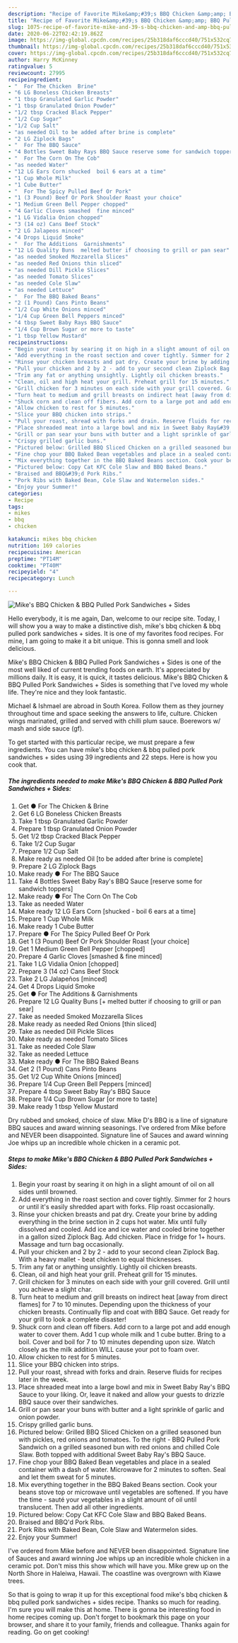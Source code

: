 ```yaml
---
description: "Recipe of Favorite Mike&amp;#39;s BBQ Chicken &amp;amp; BBQ Pulled Pork Sandwiches + Sides"
title: "Recipe of Favorite Mike&amp;#39;s BBQ Chicken &amp;amp; BBQ Pulled Pork Sandwiches + Sides"
slug: 1075-recipe-of-favorite-mike-and-39-s-bbq-chicken-and-amp-bbq-pulled-pork-sandwiches-sides
date: 2020-06-22T02:42:19.862Z
image: https://img-global.cpcdn.com/recipes/25b318daf6cccd40/751x532cq70/mikes-bbq-chicken-bbq-pulled-pork-sandwiches-sides-recipe-main-photo.jpg
thumbnail: https://img-global.cpcdn.com/recipes/25b318daf6cccd40/751x532cq70/mikes-bbq-chicken-bbq-pulled-pork-sandwiches-sides-recipe-main-photo.jpg
cover: https://img-global.cpcdn.com/recipes/25b318daf6cccd40/751x532cq70/mikes-bbq-chicken-bbq-pulled-pork-sandwiches-sides-recipe-main-photo.jpg
author: Harry McKinney
ratingvalue: 5
reviewcount: 27995
recipeingredient:
- "  For The Chicken  Brine"
- "6 LG Boneless Chicken Breasts"
- "1 tbsp Granulated Garlic Powder"
- "1 tbsp Granulated Onion Powder"
- "1/2 tbsp Cracked Black Pepper"
- "1/2 Cup Sugar"
- "1/2 Cup Salt"
- "as needed Oil to be added after brine is complete"
- "2 LG Ziplock Bags"
- "  For The BBQ Sauce"
- "4 Bottles Sweet Baby Rays BBQ Sauce reserve some for sandwich toppers"
- "  For The Corn On The Cob"
- "as needed Water"
- "12 LG Ears Corn shucked  boil 6 ears at a time"
- "1 Cup Whole Milk"
- "1 Cube Butter"
- "  For The Spicy Pulled Beef Or Pork"
- "1 (3 Pound) Beef Or Pork Shoulder Roast your choice"
- "1 Medium Green Bell Pepper chopped"
- "4 Garlic Cloves smashed  fine minced"
- "1 LG Vidalia Onion chopped"
- "3 (14 oz) Cans Beef Stock"
- "2 LG Jalapeos minced"
- "4 Drops Liquid Smoke"
- "  For The Additions  Garnishments"
- "12 LG Quality Buns  melted butter if choosing to grill or pan sear"
- "as needed Smoked Mozzarella Slices"
- "as needed Red Onions thin sliced"
- "as needed Dill Pickle Slices"
- "as needed Tomato Slices"
- "as needed Cole Slaw"
- "as needed Lettuce"
- "  For The BBQ Baked Beans"
- "2 (1 Pound) Cans Pinto Beans"
- "1/2 Cup White Onions minced"
- "1/4 Cup Green Bell Peppers minced"
- "4 tbsp Sweet Baby Rays BBQ Sauce"
- "1/4 Cup Brown Sugar or more to taste"
- "1 tbsp Yellow Mustard"
recipeinstructions:
- "Begin your roast by searing it on high in a slight amount of oil on all sides until browned."
- "Add everything in the roast section and cover tightly. Simmer for 2 hours or until it&#39;s easily shredded apart with forks. Flip roast occasionally."
- "Rinse your chicken breasts and pat dry. Create your brine by adding everything in the brine section in 2 cups hot water. Mix until fully dissolved and cooled. Add ice and ice water and cooled brine together in a gallon sized Ziplock Bag. Add chicken. Place in fridge for 1+ hours. Massage and turn bag occasionally."
- "Pull your chicken and 2 by 2 - add to your second clean Ziplock Bag. With a heavy mallet - beat chicken to equal thicknesses."
- "Trim any fat or anything unsightly. Lightly oil chicken breasts."
- "Clean, oil and high heat your grill. Preheat grill for 15 minutes."
- "Grill chicken for 3 minutes on each side with your grill covered. Grill until you achieve a slight char."
- "Turn heat to medium and grill breasts on indirect heat [away from direct flames] for 7 to 10 minutes. Depending upon the thickness of your chicken breasts. Continually flip and coat with BBQ Sauce. Get ready for your grill to look a complete disaster!"
- "Shuck corn and clean off fibers. Add corn to a large pot and add enough water to cover them. Add 1 cup whole milk and 1 cube butter. Bring to a boil. Cover and boil for 7 to 10 minutes depending upon size. Watch closely as the milk addition WILL cause your pot to foam over."
- "Allow chicken to rest for 5 minutes."
- "Slice your BBQ chicken into strips."
- "Pull your roast, shread with forks and drain. Reserve fluids for recipes later in the week."
- "Place shreaded meat into a large bowl and mix in Sweet Baby Ray&#39;s BBQ Sauce to your liking. Or, leave it naked and allow your guests to drizzle BBQ sauce over their sandwiches."
- "Grill or pan sear your buns with butter and a light sprinkle of garlic and onion powder."
- "Crispy grilled garlic buns."
- "Pictured below: Grilled BBQ Sliced Chicken on a grilled seasoned bun with pickles, red onions and tomatoes. To the right - BBQ Pulled Pork Sandwich on a grilled seasoned bun with red onions and chilled Cole Slaw. Both topped with additional Sweet Baby Ray&#39;s BBQ Sauce."
- "Fine chop your BBQ Baked Bean vegetables and place in a sealed container with a dash of water. Microwave for 2 minutes to soften. Seal and let them sweat for 5 minutes."
- "Mix everything together in the BBQ Baked Beans section. Cook your beans stove top or microwave until vegetables are softened. If you have the time - sauté your vegetables in a slight amount of oil until translucent. Then add all other ingredients."
- "Pictured below: Copy Cat KFC Cole Slaw and BBQ Baked Beans."
- "Braised and BBQ&#39;d Pork Ribs."
- "Pork Ribs with Baked Bean, Cole Slaw and Watermelon sides."
- "Enjoy your Summer!"
categories:
- Recipe
tags:
- mikes
- bbq
- chicken

katakunci: mikes bbq chicken 
nutrition: 169 calories
recipecuisine: American
preptime: "PT14M"
cooktime: "PT40M"
recipeyield: "4"
recipecategory: Lunch

---
```



![Mike&#39;s BBQ Chicken &amp; BBQ Pulled Pork Sandwiches + Sides](https://img-global.cpcdn.com/recipes/25b318daf6cccd40/751x532cq70/mikes-bbq-chicken-bbq-pulled-pork-sandwiches-sides-recipe-main-photo.jpg)

Hello everybody, it is me again, Dan, welcome to our recipe site. Today, I will show you a way to make a distinctive dish, mike&#39;s bbq chicken &amp; bbq pulled pork sandwiches + sides. It is one of my favorites food recipes. For mine, I am going to make it a bit unique. This is gonna smell and look delicious.

Mike&#39;s BBQ Chicken &amp; BBQ Pulled Pork Sandwiches + Sides is one of the most well liked of current trending foods on earth. It's appreciated by millions daily. It is easy, it is quick, it tastes delicious. Mike&#39;s BBQ Chicken &amp; BBQ Pulled Pork Sandwiches + Sides is something that I've loved my whole life. They're nice and they look fantastic.

Michael &amp; Ishmael are abroad in South Korea. Follow them as they journey throughout time and space seeking the answers to life, culture. Chicken wings marinated, grilled and served with chilli plum sauce. Boerewors w/ mash and side sauce (gf).


To get started with this particular recipe, we must prepare a few ingredients. You can have mike&#39;s bbq chicken &amp; bbq pulled pork sandwiches + sides using 39 ingredients and 22 steps. Here is how you cook that.

<!--inarticleads1-->

##### The ingredients needed to make Mike&#39;s BBQ Chicken &amp; BBQ Pulled Pork Sandwiches + Sides:

1. Get  ● For The Chicken &amp; Brine
1. Get 6 LG Boneless Chicken Breasts
1. Take 1 tbsp Granulated Garlic Powder
1. Prepare 1 tbsp Granulated Onion Powder
1. Get 1/2 tbsp Cracked Black Pepper
1. Take 1/2 Cup Sugar
1. Prepare 1/2 Cup Salt
1. Make ready as needed Oil [to be added after brine is complete]
1. Prepare 2 LG Ziplock Bags
1. Make ready  ● For The BBQ Sauce
1. Take 4 Bottles Sweet Baby Ray&#39;s BBQ Sauce [reserve some for sandwich toppers]
1. Make ready  ● For The Corn On The Cob
1. Take as needed Water
1. Make ready 12 LG Ears Corn [shucked - boil 6 ears at a time]
1. Prepare 1 Cup Whole Milk
1. Make ready 1 Cube Butter
1. Prepare  ● For The Spicy Pulled Beef Or Pork
1. Get 1 (3 Pound) Beef Or Pork Shoulder Roast [your choice]
1. Get 1 Medium Green Bell Pepper [chopped]
1. Prepare 4 Garlic Cloves [smashed &amp; fine minced]
1. Take 1 LG Vidalia Onion [chopped]
1. Prepare 3 (14 oz) Cans Beef Stock
1. Take 2 LG Jalapeños [minced]
1. Get 4 Drops Liquid Smoke
1. Get  ● For The Additions &amp; Garnishments
1. Prepare 12 LG Quality Buns [+ melted butter if choosing to grill or pan sear]
1. Take as needed Smoked Mozzarella Slices
1. Make ready as needed Red Onions [thin sliced]
1. Take as needed Dill Pickle Slices
1. Make ready as needed Tomato Slices
1. Take as needed Cole Slaw
1. Take as needed Lettuce
1. Make ready  ● For The BBQ Baked Beans
1. Get 2 (1 Pound) Cans Pinto Beans
1. Get 1/2 Cup White Onions [minced]
1. Prepare 1/4 Cup Green Bell Peppers [minced]
1. Prepare 4 tbsp Sweet Baby Ray&#39;s BBQ Sauce
1. Prepare 1/4 Cup Brown Sugar [or more to taste]
1. Make ready 1 tbsp Yellow Mustard


Dry rubbed and smoked, choice of slaw. Mike D&#39;s BBQ is a line of signature BBQ sauces and award winning seasonings. I&#39;ve ordered from Mike before and NEVER been disappointed. Signature line of Sauces and award winning Joe whips up an incredible whole chicken in a ceramic pot. 

<!--inarticleads2-->

##### Steps to make Mike&#39;s BBQ Chicken &amp; BBQ Pulled Pork Sandwiches + Sides:

1. Begin your roast by searing it on high in a slight amount of oil on all sides until browned.
1. Add everything in the roast section and cover tightly. Simmer for 2 hours or until it&#39;s easily shredded apart with forks. Flip roast occasionally.
1. Rinse your chicken breasts and pat dry. Create your brine by adding everything in the brine section in 2 cups hot water. Mix until fully dissolved and cooled. Add ice and ice water and cooled brine together in a gallon sized Ziplock Bag. Add chicken. Place in fridge for 1+ hours. Massage and turn bag occasionally.
1. Pull your chicken and 2 by 2 - add to your second clean Ziplock Bag. With a heavy mallet - beat chicken to equal thicknesses.
1. Trim any fat or anything unsightly. Lightly oil chicken breasts.
1. Clean, oil and high heat your grill. Preheat grill for 15 minutes.
1. Grill chicken for 3 minutes on each side with your grill covered. Grill until you achieve a slight char.
1. Turn heat to medium and grill breasts on indirect heat [away from direct flames] for 7 to 10 minutes. Depending upon the thickness of your chicken breasts. Continually flip and coat with BBQ Sauce. Get ready for your grill to look a complete disaster!
1. Shuck corn and clean off fibers. Add corn to a large pot and add enough water to cover them. Add 1 cup whole milk and 1 cube butter. Bring to a boil. Cover and boil for 7 to 10 minutes depending upon size. Watch closely as the milk addition WILL cause your pot to foam over.
1. Allow chicken to rest for 5 minutes.
1. Slice your BBQ chicken into strips.
1. Pull your roast, shread with forks and drain. Reserve fluids for recipes later in the week.
1. Place shreaded meat into a large bowl and mix in Sweet Baby Ray&#39;s BBQ Sauce to your liking. Or, leave it naked and allow your guests to drizzle BBQ sauce over their sandwiches.
1. Grill or pan sear your buns with butter and a light sprinkle of garlic and onion powder.
1. Crispy grilled garlic buns.
1. Pictured below: Grilled BBQ Sliced Chicken on a grilled seasoned bun with pickles, red onions and tomatoes. To the right - BBQ Pulled Pork Sandwich on a grilled seasoned bun with red onions and chilled Cole Slaw. Both topped with additional Sweet Baby Ray&#39;s BBQ Sauce.
1. Fine chop your BBQ Baked Bean vegetables and place in a sealed container with a dash of water. Microwave for 2 minutes to soften. Seal and let them sweat for 5 minutes.
1. Mix everything together in the BBQ Baked Beans section. Cook your beans stove top or microwave until vegetables are softened. If you have the time - sauté your vegetables in a slight amount of oil until translucent. Then add all other ingredients.
1. Pictured below: Copy Cat KFC Cole Slaw and BBQ Baked Beans.
1. Braised and BBQ&#39;d Pork Ribs.
1. Pork Ribs with Baked Bean, Cole Slaw and Watermelon sides.
1. Enjoy your Summer!


I&#39;ve ordered from Mike before and NEVER been disappointed. Signature line of Sauces and award winning Joe whips up an incredible whole chicken in a ceramic pot. Don&#39;t miss this show which will have you. Mike grew up on the North Shore in Haleiwa, Hawaii. The coastline was overgrown with Kiawe trees. 

So that is going to wrap it up for this exceptional food mike&#39;s bbq chicken &amp; bbq pulled pork sandwiches + sides recipe. Thanks so much for reading. I'm sure you will make this at home. There is gonna be interesting food in home recipes coming up. Don't forget to bookmark this page on your browser, and share it to your family, friends and colleague. Thanks again for reading. Go on get cooking!

